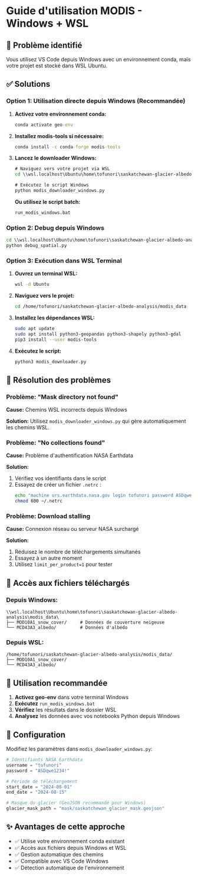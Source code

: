 # Guide d'utilisation MODIS - Windows + WSL

## 🎯 Problème identifié
Vous utilisez VS Code depuis Windows avec un environnement conda, mais votre projet est stocké dans WSL Ubuntu.

## ✅ Solutions

### Option 1: Utilisation directe depuis Windows (Recommandée)

1. **Activez votre environnement conda:**
   ```cmd
   conda activate geo-env
   ```

2. **Installez modis-tools si nécessaire:**
   ```cmd
   conda install -c conda-forge modis-tools
   ```

3. **Lancez le downloader Windows:**
   ```cmd
   # Naviguez vers votre projet via WSL
   cd \\wsl.localhost\Ubuntu\home\tofunori\saskatchewan-glacier-albedo-analysis\modis_data
   
   # Exécutez le script Windows
   python modis_downloader_windows.py
   ```

   **Ou utilisez le script batch:**
   ```cmd
   run_modis_windows.bat
   ```

### Option 2: Debug depuis Windows

```cmd
cd \\wsl.localhost\Ubuntu\home\tofunori\saskatchewan-glacier-albedo-analysis\modis_data
python debug_spatial.py
```

### Option 3: Exécution dans WSL Terminal

1. **Ouvrez un terminal WSL:**
   ```cmd
   wsl -d Ubuntu
   ```

2. **Naviguez vers le projet:**
   ```bash
   cd /home/tofunori/saskatchewan-glacier-albedo-analysis/modis_data
   ```

3. **Installez les dépendances WSL:**
   ```bash
   sudo apt update
   sudo apt install python3-geopandas python3-shapely python3-gdal
   pip3 install --user modis-tools
   ```

4. **Exécutez le script:**
   ```bash
   python3 modis_downloader.py
   ```

## 🔧 Résolution des problèmes

### Problème: "Mask directory not found"
**Cause:** Chemins WSL incorrects depuis Windows

**Solution:** Utilisez `modis_downloader_windows.py` qui gère automatiquement les chemins WSL.

### Problème: "No collections found"
**Cause:** Problème d'authentification NASA Earthdata

**Solution:** 
1. Vérifiez vos identifiants dans le script
2. Essayez de créer un fichier `.netrc` :
   ```bash
   echo "machine urs.earthdata.nasa.gov login tofunori password ASDqwe1234!" > ~/.netrc
   chmod 600 ~/.netrc
   ```

### Problème: Download stalling
**Cause:** Connexion réseau ou serveur NASA surchargé

**Solution:**
1. Réduisez le nombre de téléchargements simultanés
2. Essayez à un autre moment
3. Utilisez `limit_per_product=1` pour tester

## 📁 Accès aux fichiers téléchargés

### Depuis Windows:
```
\\wsl.localhost\Ubuntu\home\tofunori\saskatchewan-glacier-albedo-analysis\modis_data\
├── MOD10A1_snow_cover/     # Données de couverture neigeuse
└── MCD43A3_albedo/         # Données d'albédo
```

### Depuis WSL:
```
/home/tofunori/saskatchewan-glacier-albedo-analysis/modis_data/
├── MOD10A1_snow_cover/
└── MCD43A3_albedo/
```

## 🚀 Utilisation recommandée

1. **Activez geo-env** dans votre terminal Windows
2. **Exécutez** `run_modis_windows.bat` 
3. **Vérifiez** les résultats dans le dossier WSL
4. **Analysez** les données avec vos notebooks Python depuis Windows

## 📝 Configuration

Modifiez les paramètres dans `modis_downloader_windows.py`:

```python
# Identifiants NASA Earthdata
username = "tofunori"
password = "ASDqwe1234!"

# Période de téléchargement
start_date = "2024-08-01"
end_date = "2024-08-15"

# Masque du glacier (GeoJSON recommandé pour Windows)
glacier_mask_path = "mask/saskatchewan_glacier_mask.geojson"
```

## ✨ Avantages de cette approche

- ✅ Utilise votre environnement conda existant
- ✅ Accès aux fichiers depuis Windows et WSL
- ✅ Gestion automatique des chemins
- ✅ Compatible avec VS Code Windows
- ✅ Détection automatique de l'environnement
